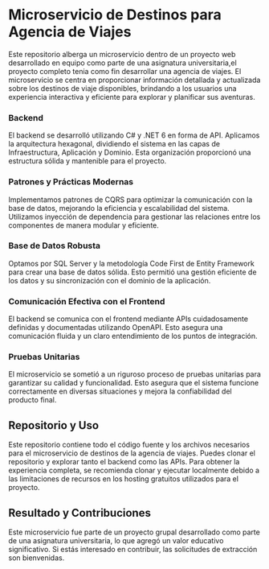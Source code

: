 # Microservicio de Destinos para Agencia de Viajes

Este repositorio alberga un microservicio  dentro de un proyecto web desarrollado en equipo como parte de una asignatura universitaria,el proyecto completo tenia como fin desarrollar una agencia de viajes. El microservicio se centra en proporcionar información detallada y actualizada sobre los destinos de viaje disponibles, brindando a los usuarios una experiencia interactiva y eficiente para explorar y planificar sus aventuras.


### Backend 

El backend se desarrolló utilizando C# y .NET 6 en forma de API. Aplicamos la arquitectura hexagonal, dividiendo el sistema en las capas de Infraestructura, Aplicación y Dominio. Esta organización proporcionó una estructura sólida y mantenible para el proyecto.

### Patrones y Prácticas Modernas

Implementamos patrones de CQRS para optimizar la comunicación con la base de datos, mejorando la eficiencia y escalabilidad del sistema. Utilizamos inyección de dependencia para gestionar las relaciones entre los componentes de manera modular y eficiente.

### Base de Datos Robusta

Optamos por SQL Server y la metodología Code First de Entity Framework para crear una base de datos sólida. Esto permitió una gestión eficiente de los datos y su sincronización con el dominio de la aplicación.

### Comunicación Efectiva con el Frontend

El backend se comunica con el frontend mediante APIs cuidadosamente definidas y documentadas utilizando OpenAPI. Esto asegura una comunicación fluida y un claro entendimiento de los puntos de integración.

### Pruebas Unitarias

El microservicio se sometió a un riguroso proceso de pruebas unitarias para garantizar su calidad y funcionalidad. Esto asegura que el sistema funcione correctamente en diversas situaciones y mejora la confiabilidad del producto final.

## Repositorio y Uso

Este repositorio contiene todo el código fuente y los archivos necesarios para el microservicio de destinos de la agencia de viajes. Puedes clonar el repositorio y explorar tanto el backend como las APIs. Para obtener la experiencia completa, se recomienda clonar y ejecutar localmente debido a las limitaciones de recursos en los hosting gratuitos utilizados para el proyecto.


## Resultado y Contribuciones

Este microservicio fue parte de un proyecto grupal desarrollado como parte de una asignatura universitaria, lo que agregó un valor educativo significativo. Si estás interesado en contribuir, las solicitudes de extracción son bienvenidas.
